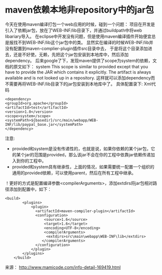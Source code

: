 # maven依赖本地非repository中的jar包 

 
今天在使用maven编译打包一个web应用的时候，碰到一个问题： 
项目在开发是引入了依赖jar包，放在了WEB-INF/lib目录下，并通过buildpath中将web libariary导入。 
在eclipse中开发没有问题，但是使用maven编译插件开始便宜总是报找不到WEB-INF/lib这个jar包中的类。 
显然实在编译的时候WEB-INF/lib并没有配置到maven-complier-plugin插件src目录中去， 
于是将这个目录添加进去，还是不好使。无赖，先把这个jar包安装到本地库中，然后添加dependency。 
后来google了下，发现maven提供了scope为system的依赖，文档的原文如下： 
system 
This scope is similar to provided except that you have to provide the JAR which contains it explicitly. 
The artifact is always available and is not looked up in a repository. 
这样就可以添加dependency而不需要再将WEB-INF/lib目录下的jar包安装到本地库中了。 
具体配置录下: 
Xml代码 

```
<dependency> 
<groupId>org.apache</groupId> 
<artifactId>test</artifactId> 
<version>1.0</version> 
<scope>system</scope> 
<systemPath>${basedir}/src/main/webapp/WEB-INF/lib/paypal_base.jar</systemPath> 
</dependency> 
```

注意:

- provided和system是没有传递性的，也就是说，如果你依赖的某个jar包，它的某个jar的范围是provided，那么该jar不会在你的工程中依靠jar依赖传递加入到你的工程中。
- provided和system具有继承性，上面的情况，如果需要统一配置一个组织的通用的provided依赖，可以使用parent，然后在所有工程中继承。





！更好的方式是配置编译参数\<compilerArguments>，添加extdirs将jar包相对路径添加到配置中，如下：

```
<build>
        <plugins>
            <plugin>
              <artifactId>maven-compiler-plugin</artifactId>
              <configuration>
                  <source>1.6</source>
                  <target>1.6</target>
                  <encoding>UTF-8</encoding>
                  <compilerArguments>
                   <extdirs>src\main\webapp\WEB-INF\lib</extdirs>
                 </compilerArguments>
              </configuration>
            </plugin>
        </plugins>
    </build>
```

来源： <http://www.mamicode.com/info-detail-169419.html>